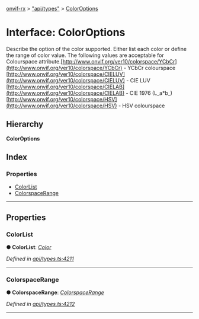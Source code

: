 [onvif-rx](../README.md) > ["api/types"](../modules/_api_types_.md) > [ColorOptions](../interfaces/_api_types_.coloroptions.md)

# Interface: ColorOptions

Describe the option of the color supported. Either list each color or define the range of color value. The following values are acceptable for Colourspace attribute.[http://www.onvif.org/ver10/colorspace/YCbCr](http://www.onvif.org/ver10/colorspace/YCbCr) - YCbCr colourspace [http://www.onvif.org/ver10/colorspace/CIELUV](http://www.onvif.org/ver10/colorspace/CIELUV) - CIE LUV [http://www.onvif.org/ver10/colorspace/CIELAB](http://www.onvif.org/ver10/colorspace/CIELAB) - CIE 1976 (L_a\*b_) [http://www.onvif.org/ver10/colorspace/HSV](http://www.onvif.org/ver10/colorspace/HSV) - HSV colourspace

## Hierarchy

**ColorOptions**

## Index

### Properties

* [ColorList](_api_types_.coloroptions.md#colorlist)
* [ColorspaceRange](_api_types_.coloroptions.md#colorspacerange)

---

## Properties

<a id="colorlist"></a>

###  ColorList

**● ColorList**: *[Color](_api_types_.color.md)*

*Defined in [api/types.ts:4211](https://github.com/patrickmichalina/onvif-rx/blob/f117e44/src/api/types.ts#L4211)*

___
<a id="colorspacerange"></a>

###  ColorspaceRange

**● ColorspaceRange**: *[ColorspaceRange](_api_types_.colorspacerange.md)*

*Defined in [api/types.ts:4212](https://github.com/patrickmichalina/onvif-rx/blob/f117e44/src/api/types.ts#L4212)*

___

